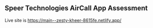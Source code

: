 ## Speer Technologies AirCall App Assessment

Live site is https://main--zesty-kheer-8615fe.netlify.app/



